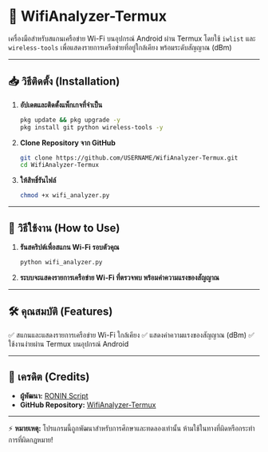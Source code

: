 # 📡 WifiAnalyzer-Termux

เครื่องมือสำหรับสแกนเครือข่าย Wi-Fi บนอุปกรณ์ Android ผ่าน Termux โดยใช้ `iwlist` และ `wireless-tools` เพื่อแสดงรายการเครือข่ายที่อยู่ใกล้เคียง พร้อมระดับสัญญาณ (dBm)

---

## 📥 วิธีติดตั้ง (Installation)

1. **อัปเดตและติดตั้งแพ็กเกจที่จำเป็น**
   ```sh
   pkg update && pkg upgrade -y
   pkg install git python wireless-tools -y
   ```
2. **Clone Repository จาก GitHub**
   ```sh
   git clone https://github.com/USERNAME/WifiAnalyzer-Termux.git
   cd WifiAnalyzer-Termux
   ```
3. **ให้สิทธิ์รันไฟล์**
   ```sh
   chmod +x wifi_analyzer.py
   ```

---

## 🚀 วิธีใช้งาน (How to Use)

1. **รันสคริปต์เพื่อสแกน Wi-Fi รอบตัวคุณ**
   ```sh
   python wifi_analyzer.py
   ```
2. **ระบบจะแสดงรายการเครือข่าย Wi-Fi ที่ตรวจพบ พร้อมค่าความแรงของสัญญาณ**

---

## 🛠️ คุณสมบัติ (Features)
✅ สแกนและแสดงรายการเครือข่าย Wi-Fi ใกล้เคียง
✅ แสดงค่าความแรงของสัญญาณ (dBm)
✅ ใช้งานง่ายผ่าน Termux บนอุปกรณ์ Android

---

## 📌 เครดิต (Credits)
- **ผู้พัฒนา:** [RONIN Script](https://github.com/roninscript1122)
- **GitHub Repository:** [WifiAnalyzer-Termux](https://github.com/roninscript1122/WifiAnalyzer-Termux)

---

⚡ **หมายเหตุ:** โปรแกรมนี้ถูกพัฒนาสำหรับการศึกษาและทดลองเท่านั้น ห้ามใช้ในทางที่ผิดหรือกระทำการที่ผิดกฎหมาย!
